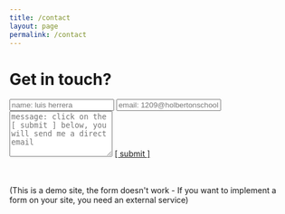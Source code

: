 ```yaml
---
title: /contact
layout: page
permalink: /contact
---
```


# Get in touch?

<form>
  <input type="text" id="name" name="name" placeholder="name: luis herrera" autocomplete="off">
  <input type="text" id="email" name="email" placeholder="email: 1209@holbertonschool.com" autocomplete="off">
  <textarea rows="5" id="message" name="message" placeholder="message: click on the [ submit ] below, you will send me a direct email" autocomplete="off"></textarea>
  <a href="mailto: 1209@holbertonschool.com">[ submit ]</a>
</form>

<br /><br />(This is a demo site, the form doesn't work - If you want to implement a form on your site, you need an external service)
